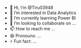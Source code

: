 - 👋 Hi, I’m @Tiru03948
- 👀 I’m interested in Data Analytics
- 🌱 I’m currently learning Power BI
- 💞️ I’m looking to collaborate on ...
- 📫 How to reach me ...
- 😄 Pronouns: ...
- ⚡ Fun fact: ...

<!---
Tiru03948/Tiru03948 is a ✨ special ✨ repository because its `README.md` (this file) appears on your GitHub profile.
You can click the Preview link to take a look at your changes.
--->
